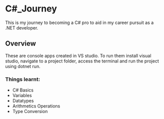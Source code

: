 # C#_Journey
This is my journey to becoming a C# pro to aid in my career pursuit as a .NET developer.

## Overview
These are console apps created in VS studio.
To run them install visual studio, navigate to a project folder, access the terminal and run the project using dotnet run.

### Things learnt:

- C# Basics
- Variables
- Datatypes
- Arithmetics Operations
- Type Conversion

